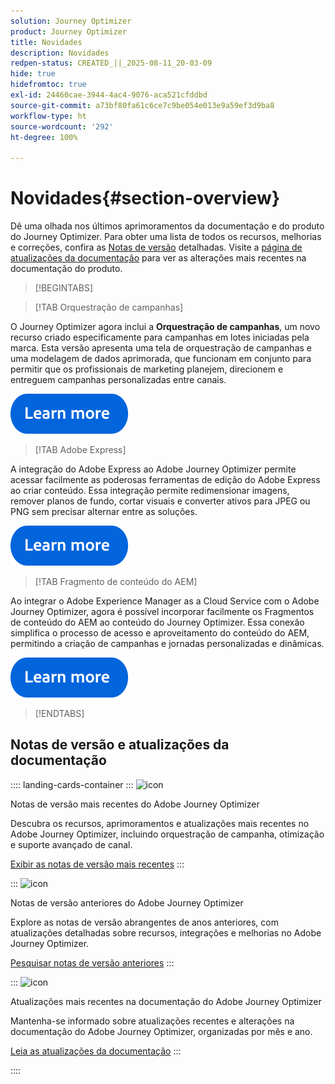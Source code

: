 ```yaml
---
solution: Journey Optimizer
product: Journey Optimizer
title: Novidades
description: Novidades
redpen-status: CREATED_||_2025-08-11_20-03-09
hide: true
hidefromtoc: true
exl-id: 24460cae-3944-4ac4-9076-aca521cfddbd
source-git-commit: a73bf80fa61c6ce7c9be054e013e9a59ef3d9ba8
workflow-type: ht
source-wordcount: '292'
ht-degree: 100%

---
```


# Novidades{#section-overview}

Dê uma olhada nos últimos aprimoramentos da documentação e do produto do Journey Optimizer. Para obter uma lista de todos os recursos, melhorias e correções, confira as [Notas de versão](../using/rn/release-notes.md) detalhadas. Visite a [página de atualizações da documentação](../using/rn/documentation-updates.md) para ver as alterações mais recentes na documentação do produto.

>[!BEGINTABS]

>[!TAB Orquestração de campanhas]       

O Journey Optimizer agora inclui a **Orquestração de campanhas**, um novo recurso criado especificamente para campanhas em lotes iniciadas pela marca. Esta versão apresenta uma tela de orquestração de campanhas e uma modelagem de dados aprimorada, que funcionam em conjunto para permitir que os profissionais de marketing planejem, direcionem e entreguem campanhas personalizadas entre canais.

[![saiba mais](../using/assets/do-not-localize/learn-more-button.svg)](../using/orchestrated/gs-orchestrated-campaigns.md)

>[!TAB Adobe Express]

A integração do Adobe Express ao Adobe Journey Optimizer permite acessar facilmente as poderosas ferramentas de edição do Adobe Express ao criar conteúdo. Essa integração permite redimensionar imagens, remover planos de fundo, cortar visuais e converter ativos para JPEG ou PNG sem precisar alternar entre as soluções.

[![saiba mais](../using/assets/do-not-localize/learn-more-button.svg)](../using/integrations/express.md)

<!--
>[!TAB AI Assistant]

Immerse yourself in a hands-on experience with our [AI Assistant](../help/using/content-management/gs-generative.md) live feature preview, designed to let you explore its features firsthand and fully understand its capabilities.

[![learn more](../using/assets/do-not-localize/try-it-button.svg)](https://experienceleague.adobe.com/pt-br/apps/journey-optimizer/ai-assistant-content-accelerator){target="_blank"}-->

>[!TAB Fragmento de conteúdo do AEM]

Ao integrar o Adobe Experience Manager as a Cloud Service com o Adobe Journey Optimizer, agora é possível incorporar facilmente os Fragmentos de conteúdo do AEM ao conteúdo do Journey Optimizer. Essa conexão simplifica o processo de acesso e aproveitamento do conteúdo do AEM, permitindo a criação de campanhas e jornadas personalizadas e dinâmicas.

[![saiba mais](../using/assets/do-not-localize/learn-more-button.svg)](../using/integrations/aem-fragments.md)


>[!ENDTABS]

## Notas de versão e atualizações da documentação

:::: landing-cards-container
:::
![icon](https://cdn.experienceleague.adobe.com/icons/list-check.svg?lang=pt-BR)

Notas de versão mais recentes do Adobe Journey Optimizer

Descubra os recursos, aprimoramentos e atualizações mais recentes no Adobe Journey Optimizer, incluindo orquestração de campanha, otimização e suporte avançado de canal.

[Exibir as notas de versão mais recentes](../using/rn/release-notes.md)
:::

:::
![icon](https://cdn.experienceleague.adobe.com/icons/book.svg?lang=pt-BR)

Notas de versão anteriores do Adobe Journey Optimizer

Explore as notas de versão abrangentes de anos anteriores, com atualizações detalhadas sobre recursos, integrações e melhorias no Adobe Journey Optimizer.

[Pesquisar notas de versão anteriores](previous-rn-new-landing-page.md)
:::

:::
![icon](https://cdn.experienceleague.adobe.com/icons/book.svg?lang=pt-BR)

Atualizações mais recentes na documentação do Adobe Journey Optimizer

Mantenha-se informado sobre atualizações recentes e alterações na documentação do Adobe Journey Optimizer, organizadas por mês e ano.

[Leia as atualizações da documentação](../using/rn/documentation-updates.md)
:::

::::
